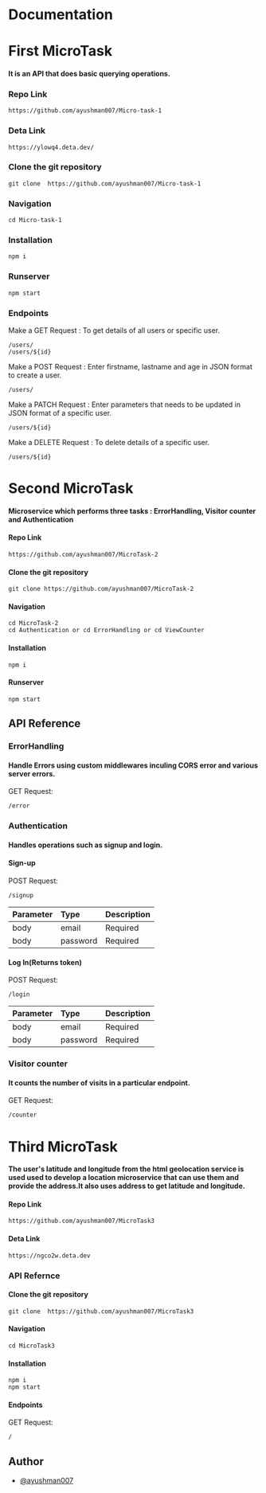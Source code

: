 # Documentation
# First MicroTask
#### It is an API that does basic querying operations.

### Repo Link
    https://github.com/ayushman007/Micro-task-1

### Deta Link
    https://ylowq4.deta.dev/

### Clone the git repository
    git clone  https://github.com/ayushman007/Micro-task-1

### Navigation
    cd Micro-task-1 

### Installation
    npm i

### Runserver
    npm start


### Endpoints
Make a GET Request : To get details of all users or specific user.

    /users/
    /users/${id}

Make a POST Request : Enter firstname, lastname and age in JSON format to create a user.

    /users/

Make a PATCH Request : Enter parameters that needs to be updated in JSON format of a specific user.
     
    /users/${id}

Make a DELETE Request : To delete details of a specific user.

    /users/${id}     




# Second MicroTask
#### Microservice which performs three tasks : ErrorHandling, Visitor counter and Authentication

#### Repo Link
    https://github.com/ayushman007/MicroTask-2
    
#### Clone the git repository
    git clone https://github.com/ayushman007/MicroTask-2

#### Navigation
    cd MicroTask-2
    cd Authentication or cd ErrorHandling or cd ViewCounter

#### Installation
    npm i

#### Runserver
    npm start

## API Reference

### ErrorHandling

#### Handle Errors using custom middlewares inculing CORS error and various server errors. 
GET Request:

    /error

### Authentication
#### Handles operations such as signup and login.
#### Sign-up

POST Request:

    /signup


| Parameter | Type     | Description                |
| :-------- | :------- | :------------------------- |
| body | email | Required|
| body | password | Required|


#### Log In(Returns token)

POST Request:

    /login


| Parameter | Type     | Description                |
| :-------- | :------- | :------------------------- |
| body | email | Required|
| body | password | Required|

### Visitor counter

#### It counts the number of visits in a particular endpoint.

GET Request:

    /counter

# Third MicroTask
####  The user's latitude and longitude from the html geolocation service is used used to develop a location microservice that can use them and provide the address.It also uses address to get latitude and longitude.

#### Repo Link
    https://github.com/ayushman007/MicroTask3

#### Deta Link
    https://ngco2w.deta.dev


### API Refernce

#### Clone the git repository
    git clone  https://github.com/ayushman007/MicroTask3

#### Navigation
    cd MicroTask3  

#### Installation
    npm i
    npm start


#### Endpoints
GET Request:

    /
 
## Author
- [@ayushman007](https://github.com/ayushman007)

